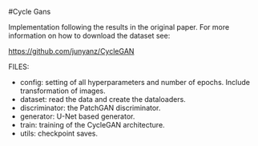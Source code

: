 #Cycle Gans

Implementation following the results in the original paper. For more information on how to download the dataset see:

https://github.com/junyanz/CycleGAN

FILES: 

- config: setting of all hyperparameters and number of epochs. Include transformation of images. 
- dataset: read the data and create the dataloaders.
- discriminator: the PatchGAN discriminator.
- generator: U-Net based generator.
- train: training of the CycleGAN architecture.
- utils: checkpoint saves.  
